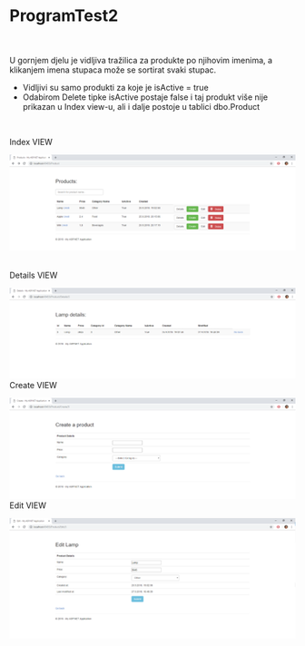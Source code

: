 # ProgramTest2


</br>
</br>
U gornjem djelu je vidljiva tražilica za produkte po njihovim imenima, a klikanjem imena stupaca može se sortirat svaki stupac.
</br>
<ul>
<li>Vidljivi su samo produkti za koje je isActive = true</li>
<li>Odabirom Delete tipke isActive postaje false i taj produkt više nije prikazan u Index view-u, ali i dalje postoje u tablici dbo.Product</li>
</ul>
</br>

Index VIEW</br>

![promisechains](https://github.com/domkris/files/blob/master/index_pt2.png?raw=true)

</br>
Details VIEW

![promisechains](https://github.com/domkris/files/blob/master/details_pt2.png?raw=true)
</br>
Create VIEW

![promisechains](https://github.com/domkris/files/blob/master/create_pt2.png?raw=true)
</br>
Edit VIEW

![promisechains](https://github.com/domkris/files/blob/master/edit_pt2.png?raw=true)
